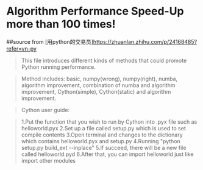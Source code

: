 # Algorithm Performance Speed-Up more than 100 times!

##source from [用python的交易员]https://zhuanlan.zhihu.com/p/24168485?refer=vn-py

> This file introduces different kinds of methods that could promote Python running performance.

> Method includes: basic, numpy(wrong), numpy(right), numba, algorithm improvement, combination of numba and algorithm improvement, Cython(simple), Cython(static) and algorithm improvement.

> Cython user guide:

> 1.Put the function that you wish to run by Cython into .pyx file such as helloworld.pyx
> 2.Set up a file called setup.py which is used to set compile contents
> 3.Open terminal and changes to the dictionary which contains helloworld.pyx and setup.py
> 4.Running "python setup.py build_ext --inplace"
> 5.If succeed, there will be a new file called helloworld.pyd
> 6.After that, you can import helloworld just like import other modules


